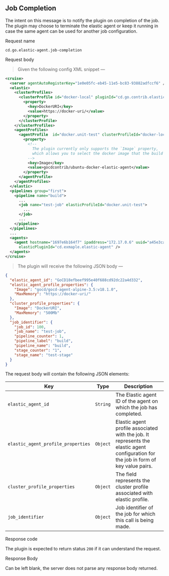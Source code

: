 ## Job Completion

The intent on this message is to notify the plugin on completion of the job. The plugin may choose to terminate the elastic agent or keep it running in case the same agent can be used for another job configuration.

<p class='request-name-heading'>Request name</p>

`cd.go.elastic-agent.job-completion`

<p class='request-body-heading'>Request body</p>

> Given the following config XML snippet —

```xml
<cruise>
  <server agentAutoRegisterKey="1e0e05fc-eb45-11e5-bc83-93882adfccf6" />
  <elastic>
    <clusterProfiles>
      <clusterProfile id="docker-local" pluginId="cd.go.contrib.elastic-agent.docker">
        <property>
          <key>DockerURI</key>
          <value>https://docker-uri/</value>
        </property>
      </clusterProfile>
    </clusterProfiles>
    <agentProfiles>
      <agentProfile  id="docker.unit-test" clusterProfileId="docker-local">
        <property>
          <!--
            The plugin currently only supports the `Image` property,
            which allows you to select the docker image that the build should run with
          -->
          <key>Image</key>
          <value>gocdcontrib/ubuntu-docker-elastic-agent</value>
        </property>
      </agentProfile>
    </agentProfiles>
  </elastic>
  <pipelines group="first">
    <pipeline name="build">
      ...
      <job name="test-job" elasticProfileId="docker.unit-test">
        ...
      </job>
      ...
    </pipeline>
  </pipelines>
  ...
  <agents>
    <agent hostname="1697e6b164f7" ipaddress="172.17.0.6" uuid="a45e3ca1-4419-4bd5-b18b-882f75ffd4c2" elasticAgentId="GoCD18efbeef995e40f688cd92dc22a4d332" 
      elasticPluginId="cd.exmaple.elastic-agent" />
  </agents>
</cruise>
```

> The plugin will receive the following JSON body —

```json
{
  "elastic_agent_id": "GoCD18efbeef995e40f688cd92dc22a4d332",
  "elastic_agent_profile_properties": {
    "Image": "gocd/gocd-agent-alpine-3.5:v18.1.0",
    "MaxMemory": "https://docker-uri/"
  },
  "cluster_profile_properties": {
    "Image": "DockerURI",
    "MaxMemory": "500Mb"
  },
  "job_identifier": {
    "job_id": 100,
    "job_name": "test-job",
    "pipeline_counter": 1,
    "pipeline_label": "build",
    "pipeline_name": "build",
    "stage_counter": "1",
    "stage_name": "test-stage"
  }
}
```

The request body will contain the following JSON elements:

<p class='attributes-table-follows'></p>

| Key                                | Type     | Description                                                                                                                           |
| -------------------                | -------- | -----------                                                                                                                           |
| `elastic_agent_id`                 | `String` | The Elastic agent ID of the agent on which the job has completed.                                                                     |
| `elastic_agent_profile_properties` | `Object` | Elastic agent profile associated with the job. It represents the elastic agent configuration for the job  in form of key value pairs. |
| `cluster_profile_properties`       | `Object` | The field represents the cluster profile associated with elastic profile.                                                             |
| `job_identifier`                   | `Object` | Job identifier of the job for which this call is being made.                                                                          |

<p class='response-code-heading'>Response code</p>

The plugin is expected to return status `200` if it can understand the request.

<p class='response-body-heading'>Response Body</p>

Can be left blank, the server does not parse any response body returned.
